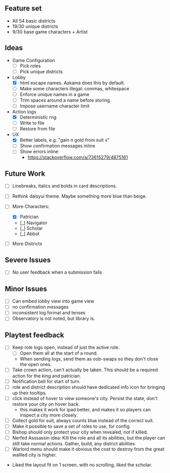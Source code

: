  ## Feature set
 - All 54 basic districts
 - 19/30 unique districts
 - 9/30 base game characters + Artist

## Ideas
- Game Configuration
    - [ ] Pick roles
    - [ ] Pick unique districts

- Lobby
    - [x] html escape names. Askama does this by default.
    - [ ] Make some characters illegal: commas, whitespace
    - [ ] Enforce unique names in a game
    - [ ] Trim spaces around a name before storing.
    - [ ] Impose username character limit

- Action logs
    - [x] Deterministic rng
    - [ ] Write to file
    - [ ] Restore from file
- UX
    - [x] Better labels, e.g. "gain n gold from suit x"
    - [ ] Show confirmation messages inline
    - [ ] Show errors inline
        - https://stackoverflow.com/a/73615279/4875161

## Future Work
- [ ] Linebreaks, italics and bolds in card descriptions.
- [ ] Rethink daisyui theme. Maybe something more blue than beige.
- [ ] More Characters:
    - [x] Patrician
    - [_] Navigator
    - [_] Scholar
    - [_] Abbot
- [ ] More Districts 


## Severe Issues
- [ ] No user feedback when a submission fails


## Minor Issues
- [ ] Can embed lobby view into game view
- [ ] no confirmation messages
- [ ] inconsistent log format and tenses
- [ ] Observatory is not noted, but library is.

## Playtest feedback
- [ ] Keep role logs open, instead of just the active role.
	- [ ] Open them all at the start of a round.
	- When sending logs, send them as oob-swaps so they don't close the open ones.
- [ ] Take crown action, can't actually be taken. This should be a required action for the king and patrician.
- [ ] Notification bell for start of turn.
- [ ] role and district description should have dedicated info icon for bringing up their tooltips.
- [ ] click instead of hover to view someone's city. Persist the state, don't restore your city on hover back.
	- this makes it work for ipad better, and makes it so players can inspect a city more closely.
- [ ] Collect gold for suit, always counts blue instead of the correct suit.
- [ ] Make it possible to save a set of roles to use, for config.
- [ ] Bishop should only protect your city when revealed, not if killed.
- [ ] Nerfed Asssassin idea: Kill the role and all its abilities, but the player can still take normal actions. Gather, build, any district abilities
- [ ] Warlord menu should make it obvious the cost to destroy from the great wallled city is higher.
- Liked the layout fit on 1 screen, with no scrolling, liked the scholar.
